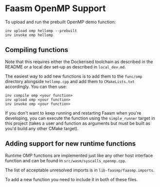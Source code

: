 # Faasm OpenMP Support

To upload and run the prebuilt OpenMP demo function:

```
inv upload omp hellomp --prebuilt
inv invoke omp hellomp
```

## Compiling functions

Note that this requires either the Dockerised toolchain as described in the README or 
a local dev set-up as described in `local_dev.md`.

The easiest way to add new functions is to add them to the `func/omp` directory alongside
`hellomp.cpp` and add them to `CMakeLists.txt` accordingly. You can then use:

```
inv compile omp <your function>
inv upload omp <your function>
inv invoke omp <your function>
```

If you don't want to keep running and restarting Faasm when you're developing, you can 
execute the function using the `simple_runner` target in this project (takes a user 
and function as arguments but must be built as you'd build any other CMake target).

## Adding support for new runtime functions

Runtime OMP functions are implemented just like any other host interface function 
and can be found in `src/wasm/syscalls_openmp.cpp`. 

The list of acceptable unresolved imports is in `lib-faasmp/faasmp.imports`.

To add a new function you need to include it in both of these files. 
